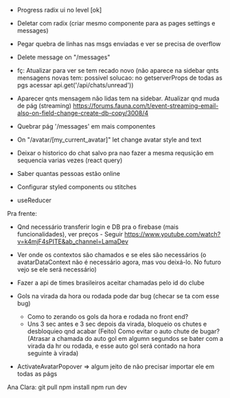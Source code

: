 - Progress radix ui no level [ok]

- Deletar com radix (criar mesmo componente para as pages settings e messages)

- Pegar quebra de linhas nas msgs enviadas e ver se precisa de overflow
- Delete message on "/messages"


- fç: Atualizar para ver se tem recado novo (não aparece na sidebar qnts mensagens novas tem: possivel solucao: no getserverProps de todas as pgs acessar api.get('/api/chats/unread'))
- Aparecer qnts mensagem não lidas tem na sidebar. Atualizar qnd muda de pág (streaming) https://forums.fauna.com/t/event-streaming-email-also-on-field-change-create-db-copy/3008/4
- Quebrar pág '/messages' em mais componentes

- On "/avatar/[my_current_avatar]" let change avatar style and text
- Deixar o historico do chat salvo pra nao fazer a mesma requsição em sequencia varias vezes (react query)

- Saber quantas pessoas estão online
- Configurar styled components ou stitches

- useReducer

Pra frente:
  - Qnd necessário transferir login e DB pra o firebase (mais funcionalidades), ver preços - Seguir https://www.youtube.com/watch?v=k4mjF4sPITE&ab_channel=LamaDev
  - Ver onde os contextos são chamados e se eles são necessários (o avatarDataContext não é necessário agora, mas vou deixá-lo. No futuro vejo se ele será necessário)
  - Fazer a api de times brasileiros aceitar chamadas pelo id do clube

  - Gols na virada da hora ou rodada pode dar bug (checar se ta com esse bug)
    - Como to zerando os gols da hora e rodada no front end?
    - Uns 3 sec antes e 3 sec depois da virada, bloqueio os chutes e desbloquieo qnd acabar (Feito)
    Como evitar o auto chute de bugar? (Atrasar a chamada do auto gol em algumn segundos se bater com a virada da hr ou rodada, e esse auto gol será contado na hora seguinte à virada)

  - ActivateAvatarPopover => algum jeito de não precisar importar ele em todas as págs

  Ana Clara:
  git pull
  npm install
  npm run dev